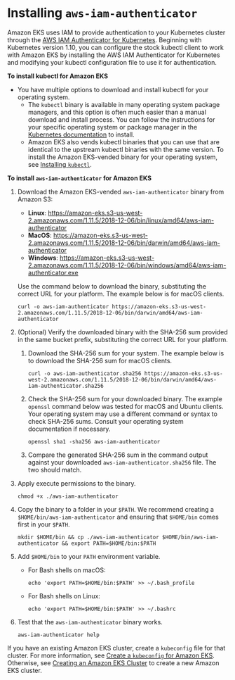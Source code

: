 # Installing `aws-iam-authenticator`<a name="install-aws-iam-authenticator"></a>

Amazon EKS uses IAM to provide authentication to your Kubernetes cluster through the [AWS IAM Authenticator for Kubernetes](https://github.com/kubernetes-sigs/aws-iam-authenticator)\. Beginning with Kubernetes version 1\.10, you can configure the stock kubectl client to work with Amazon EKS by installing the AWS IAM Authenticator for Kubernetes and modifying your kubectl configuration file to use it for authentication\.

**To install kubectl for Amazon EKS**
+ You have multiple options to download and install kubectl for your operating system\.
  + The `kubectl` binary is available in many operating system package managers, and this option is often much easier than a manual download and install process\. You can follow the instructions for your specific operating system or package manager in the [Kubernetes documentation](https://kubernetes.io/docs/tasks/tools/install-kubectl/) to install\.
  + Amazon EKS also vends kubectl binaries that you can use that are identical to the upstream kubectl binaries with the same version\. To install the Amazon EKS\-vended binary for your operating system, see [Installing `kubectl`](install-kubectl.md)\.

**To install `aws-iam-authenticator` for Amazon EKS**

1. Download the Amazon EKS\-vended `aws-iam-authenticator` binary from Amazon S3:
   + **Linux**: [https://amazon\-eks\.s3\-us\-west\-2\.amazonaws\.com/1\.11\.5/2018\-12\-06/bin/linux/amd64/aws\-iam\-authenticator](https://amazon-eks.s3-us-west-2.amazonaws.com/1.11.5/2018-12-06/bin/linux/amd64/aws-iam-authenticator)
   + **MacOS**: [https://amazon\-eks\.s3\-us\-west\-2\.amazonaws\.com/1\.11\.5/2018\-12\-06/bin/darwin/amd64/aws\-iam\-authenticator](https://amazon-eks.s3-us-west-2.amazonaws.com/1.11.5/2018-12-06/bin/darwin/amd64/aws-iam-authenticator)
   + **Windows**: [https://amazon\-eks\.s3\-us\-west\-2\.amazonaws\.com/1\.11\.5/2018\-12\-06/bin/windows/amd64/aws\-iam\-authenticator\.exe](https://amazon-eks.s3-us-west-2.amazonaws.com/1.11.5/2018-12-06/bin/windows/amd64/aws-iam-authenticator.exe)

   Use the command below to download the binary, substituting the correct URL for your platform\. The example below is for macOS clients\.

   ```
   curl -o aws-iam-authenticator https://amazon-eks.s3-us-west-2.amazonaws.com/1.11.5/2018-12-06/bin/darwin/amd64/aws-iam-authenticator
   ```

1. \(Optional\) Verify the downloaded binary with the SHA\-256 sum provided in the same bucket prefix, substituting the correct URL for your platform\. 

   1. Download the SHA\-256 sum for your system\. The example below is to download the SHA\-256 sum for macOS clients\.

      ```
      curl -o aws-iam-authenticator.sha256 https://amazon-eks.s3-us-west-2.amazonaws.com/1.11.5/2018-12-06/bin/darwin/amd64/aws-iam-authenticator.sha256
      ```

   1. Check the SHA\-256 sum for your downloaded binary\. The example `openssl` command below was tested for macOS and Ubuntu clients\. Your operating system may use a different command or syntax to check SHA\-256 sums\. Consult your operating system documentation if necessary\.

      ```
      openssl sha1 -sha256 aws-iam-authenticator
      ```

   1. Compare the generated SHA\-256 sum in the command output against your downloaded `aws-iam-authenticator.sha256` file\. The two should match\.

1. Apply execute permissions to the binary\.

   ```
   chmod +x ./aws-iam-authenticator
   ```

1. Copy the binary to a folder in your `$PATH`\. We recommend creating a `$HOME/bin/aws-iam-authenticator` and ensuring that `$HOME/bin` comes first in your `$PATH`\.

   ```
   mkdir $HOME/bin && cp ./aws-iam-authenticator $HOME/bin/aws-iam-authenticator && export PATH=$HOME/bin:$PATH
   ```

1. Add `$HOME/bin` to your `PATH` environment variable\.
   + For Bash shells on macOS:

     ```
     echo 'export PATH=$HOME/bin:$PATH' >> ~/.bash_profile
     ```
   + For Bash shells on Linux:

     ```
     echo 'export PATH=$HOME/bin:$PATH' >> ~/.bashrc
     ```

1. Test that the `aws-iam-authenticator` binary works\.

   ```
   aws-iam-authenticator help
   ```

If you have an existing Amazon EKS cluster, create a `kubeconfig` file for that cluster\. For more information, see [Create a `kubeconfig` for Amazon EKS](create-kubeconfig.md)\. Otherwise, see [Creating an Amazon EKS Cluster](create-cluster.md) to create a new Amazon EKS cluster\.